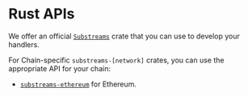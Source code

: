 # Rust APIs

We offer an official [`Substreams`](https://docs.rs/substreams/latest/substreams/) crate that you can use to develop your handlers.

For Chain-specific `substreams-[network]` crates, you can use the appropriate API for your chain:

* [`substreams-ethereum`](https://docs.rs/substreams-ethereum) for Ethereum.
